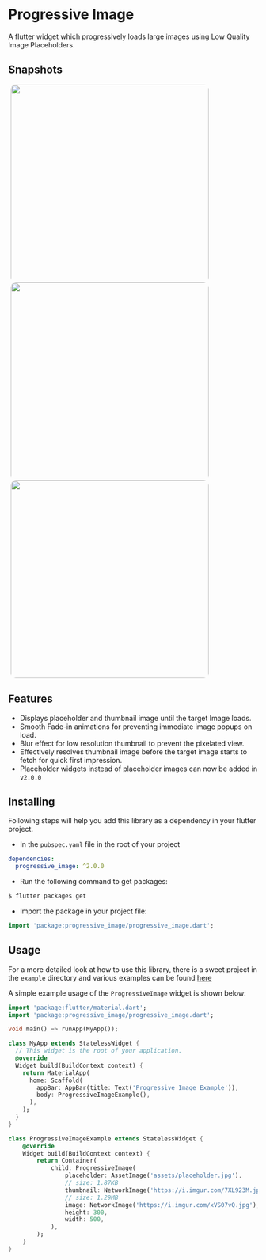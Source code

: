 # Progressive Image

A flutter widget which progressively loads large images using Low Quality Image Placeholders.

## Snapshots

<img src="https://i.imgur.com/IXNRpoB.gif" height="400em" style="border-radius: 10px;margin: 0 5px;">
<img src="https://i.imgur.com/lPN9Fss.gif" height="400em" style="border-radius: 10px;margin: 0 5px;">
<img src="https://i.imgur.com/nhZwQuY.gif" height="400em" style="border-radius: 10px;margin: 0 5px;">

## Features

- Displays placeholder and thumbnail image until the target Image loads.
- Smooth Fade-in animations for preventing immediate image popups on load.
- Blur effect for low resolution thumbnail to prevent the pixelated view.
- Effectively resolves thumbnail image before the target image starts to fetch for quick first impression.
- Placeholder widgets instead of placeholder images can now be added in `v2.0.0`

## Installing

Following steps will help you add this library as a dependency in your flutter project.

- In the `pubspec.yaml` file in the root of your project

```yaml
dependencies:
  progressive_image: ^2.0.0
```

- Run the following command to get packages:

```bash
$ flutter packages get
```

- Import the package in your project file:

```dart
import 'package:progressive_image/progressive_image.dart';
```

## Usage

For a more detailed look at how to use this library, there is a sweet project in the `example` directory and various examples can be found [here](/example/README.md)

A simple example usage of the `ProgressiveImage` widget is shown below:

```dart
import 'package:flutter/material.dart';
import 'package:progressive_image/progressive_image.dart';

void main() => runApp(MyApp());

class MyApp extends StatelessWidget {
  // This widget is the root of your application.
  @override
  Widget build(BuildContext context) {
    return MaterialApp(
      home: Scaffold(
        appBar: AppBar(title: Text('Progressive Image Example')),
        body: ProgressiveImageExample(),
      ),
    );
  }
}

class ProgressiveImageExample extends StatelessWidget {
    @override
    Widget build(BuildContext context) {
        return Container(
            child: ProgressiveImage(
                placeholder: AssetImage('assets/placeholder.jpg'),
                // size: 1.87KB
                thumbnail: NetworkImage('https://i.imgur.com/7XL923M.jpg'),
                // size: 1.29MB
                image: NetworkImage('https://i.imgur.com/xVS07vQ.jpg'),
                height: 300,
                width: 500,
            ),
        );
    }
}

```
